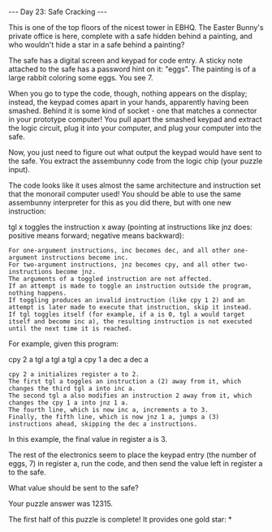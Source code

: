 --- Day 23: Safe Cracking ---

This is one of the top floors of the nicest tower in EBHQ. The Easter Bunny's private office is here, complete with a safe hidden behind a painting, and who wouldn't hide a star in a safe behind a painting?

The safe has a digital screen and keypad for code entry. A sticky note attached to the safe has a password hint on it: "eggs". The painting is of a large rabbit coloring some eggs. You see 7.

When you go to type the code, though, nothing appears on the display; instead, the keypad comes apart in your hands, apparently having been smashed. Behind it is some kind of socket - one that matches a connector in your prototype computer! You pull apart the smashed keypad and extract the logic circuit, plug it into your computer, and plug your computer into the safe.

Now, you just need to figure out what output the keypad would have sent to the safe. You extract the assembunny code from the logic chip (your puzzle input).

The code looks like it uses almost the same architecture and instruction set that the monorail computer used! You should be able to use the same assembunny interpreter for this as you did there, but with one new instruction:

tgl x toggles the instruction x away (pointing at instructions like jnz does: positive means forward; negative means backward):

    For one-argument instructions, inc becomes dec, and all other one-argument instructions become inc.
    For two-argument instructions, jnz becomes cpy, and all other two-instructions become jnz.
    The arguments of a toggled instruction are not affected.
    If an attempt is made to toggle an instruction outside the program, nothing happens.
    If toggling produces an invalid instruction (like cpy 1 2) and an attempt is later made to execute that instruction, skip it instead.
    If tgl toggles itself (for example, if a is 0, tgl a would target itself and become inc a), the resulting instruction is not executed until the next time it is reached.

For example, given this program:

cpy 2 a
tgl a
tgl a
tgl a
cpy 1 a
dec a
dec a

    cpy 2 a initializes register a to 2.
    The first tgl a toggles an instruction a (2) away from it, which changes the third tgl a into inc a.
    The second tgl a also modifies an instruction 2 away from it, which changes the cpy 1 a into jnz 1 a.
    The fourth line, which is now inc a, increments a to 3.
    Finally, the fifth line, which is now jnz 1 a, jumps a (3) instructions ahead, skipping the dec a instructions.

In this example, the final value in register a is 3.

The rest of the electronics seem to place the keypad entry (the number of eggs, 7) in register a, run the code, and then send the value left in register a to the safe.

What value should be sent to the safe?


Your puzzle answer was 12315.

The first half of this puzzle is complete! It provides one gold star: *
